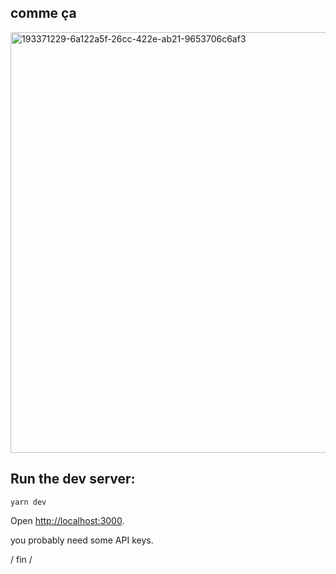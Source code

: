 ## comme ça
<img width="673" alt="193371229-6a122a5f-26cc-422e-ab21-9653706c6af3" src="https://user-images.githubusercontent.com/112890821/193697163-45f89df6-17f5-4793-b1f5-4f8e86208e5e.png">


## Run the dev server:

```
yarn dev
```

Open [http://localhost:3000](http://localhost:3000).

you probably need some API keys.

/ fin /
